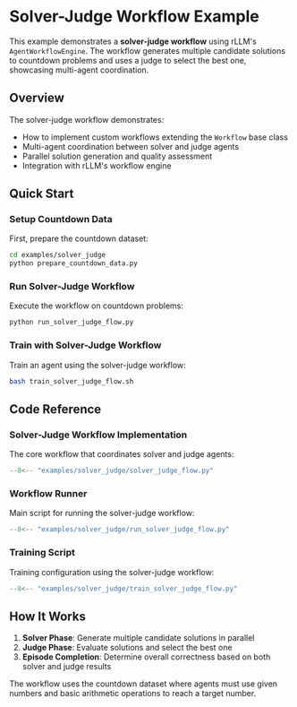 # Solver-Judge Workflow Example

This example demonstrates a **solver-judge workflow** using rLLM's `AgentWorkflowEngine`. The workflow generates multiple candidate solutions to countdown problems and uses a judge to select the best one, showcasing multi-agent coordination.

## Overview

The solver-judge workflow demonstrates:

- How to implement custom workflows extending the `Workflow` base class
- Multi-agent coordination between solver and judge agents
- Parallel solution generation and quality assessment
- Integration with rLLM's workflow engine

## Quick Start

### Setup Countdown Data

First, prepare the countdown dataset:

```bash
cd examples/solver_judge
python prepare_countdown_data.py
```

### Run Solver-Judge Workflow

Execute the workflow on countdown problems:

```bash
python run_solver_judge_flow.py
```

### Train with Solver-Judge Workflow

Train an agent using the solver-judge workflow:

```bash
bash train_solver_judge_flow.sh
```

## Code Reference

### Solver-Judge Workflow Implementation

The core workflow that coordinates solver and judge agents:

```python title="examples/solver_judge/solver_judge_flow.py"
--8<-- "examples/solver_judge/solver_judge_flow.py"
```

### Workflow Runner

Main script for running the solver-judge workflow:

```python title="examples/solver_judge/run_solver_judge_flow.py"
--8<-- "examples/solver_judge/run_solver_judge_flow.py"
```

### Training Script

Training configuration using the solver-judge workflow:

```python title="examples/solver_judge/train_solver_judge_flow.py"
--8<-- "examples/solver_judge/train_solver_judge_flow.py"
```

## How It Works

1. **Solver Phase**: Generate multiple candidate solutions in parallel
2. **Judge Phase**: Evaluate solutions and select the best one
3. **Episode Completion**: Determine overall correctness based on both solver and judge results

The workflow uses the countdown dataset where agents must use given numbers and basic arithmetic operations to reach a target number.